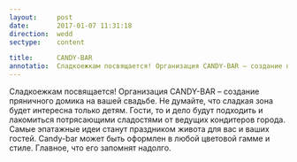 ```yaml
---
layout:     post
date:       2017-01-07 11:31:18
direction:  wedd
sectype:    content

title:      CANDY-BAR               
annotatio:  Сладкоежкам посвящается! Организация CANDY-BAR – создание пряничного домика на вашей свадьбе. Не думайте, что сладкая зона будет интересна только детям. Гости, то и дело будут подходить и лакомиться потрясающими сладостями от ведущих кондитеров города. Самые эпатажные идеи станут праздником живота для вас и ваших гостей. Candy-bar может быть оформлен в любой цветовой гамме и стиле. Главное, что его запомнят надолго. 
---
```


Сладкоежкам посвящается! Организация CANDY-BAR – создание пряничного домика на вашей свадьбе. Не думайте, что сладкая зона будет интересна только детям. Гости, то и дело будут подходить и лакомиться потрясающими сладостями от ведущих кондитеров города. Самые эпатажные идеи станут праздником живота для вас и ваших гостей. Candy-bar может быть оформлен в любой цветовой гамме и стиле. Главное, что его запомнят надолго. 